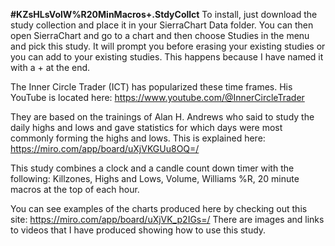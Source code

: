 **#KZsHLsVolW%R20MinMacros+.StdyCollct**
To install, just download the study collection and place it in your SierraChart Data folder.
You can then open SierraChart and go to a chart and then choose Studies in the menu and pick this study.
It will prompt you before erasing your existing studies or you can add to your existing studies.
This happens because I have named it with a + at the end.

The Inner Circle Trader (ICT) has popularized these time frames. His YouTube is located here: https://www.youtube.com/@InnerCircleTrader

They are based on the trainings of Alan H. Andrews who said to study the daily highs and lows and gave statistics for which days were most commonly forming the highs and lows. This is explained here: https://miro.com/app/board/uXjVKGUu8OQ=/

This study combines a clock and a candle count down timer with the following:
Killzones, Highs and Lows, Volume, Williams %R, 20 minute macros at the top of each hour.

You can see examples of the charts produced here by checking out this site: https://miro.com/app/board/uXjVK_p2IGs=/
There are images and links to videos that I have produced showing how to use this study.
